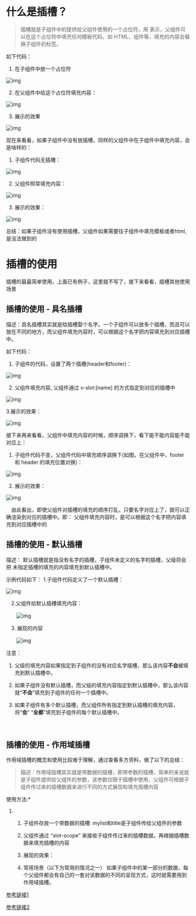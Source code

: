 # 什么是插槽？

> 插槽就是子组件中的提供给父组件使用的一个占位符，用<slot></slot> 表示，父组件可以在这个占位符中填充任何模板代码，如 HTML、组件等，填充的内容会替换子组件的<slot></slot>标签。

如下代码：

1. 在子组件中放一个占位符

![img](https://img2018.cnblogs.com/blog/763517/201909/763517-20190916170732606-2033821368.png)

 

2. 在父组件中给这个占位符填充内容：

![img](https://img2018.cnblogs.com/blog/763517/201909/763517-20190916170800967-942261769.png)

 

3. 展示的效果

![img](https://img2018.cnblogs.com/blog/763517/201909/763517-20190916170907455-1883473732.png)

现在来看看，如果子组件中没有放插槽，同样的父组件中在子组件中填充内容，会是啥样的：

1. 子组件代码无插槽：

![img](https://img2018.cnblogs.com/blog/763517/201909/763517-20190916170947417-846247800.png)

2. 父组件照常填充内容：

 ![img](https://img2018.cnblogs.com/blog/763517/201909/763517-20190916171134596-638074432.png)

 

3. 展示的效果：

![img](https://img2018.cnblogs.com/blog/763517/201909/763517-20190916171217499-52466505.png)

 

 

总结：如果子组件没有使用插槽，父组件如果需要往子组件中填充模板或者html, 是没法做到的

 

# 插槽的使用

插槽的最最简单使用，上面已有例子，这里就不写了，接下来看看，插槽其他使用场景

## 插槽的使用 - 具名插槽

描述：具名插槽其实就是给插槽娶个名字。一个子组件可以放多个插槽，而且可以放在不同的地方，而父组件填充内容时，可以根据这个名字把内容填充到对应插槽中。

如下代码：

1. 子组件的代码，设置了两个插槽(header和footer)：

![img](https://img2018.cnblogs.com/blog/763517/201909/763517-20190916171824409-1344431453.png)

 

2. 父组件填充内容, 父组件通过 v-slot:[name] 的方式指定到对应的插槽中

![img](https://img2018.cnblogs.com/blog/763517/201909/763517-20190916171849651-878435892.png)

 

3.展示的效果：

![img](https://img2018.cnblogs.com/blog/763517/201909/763517-20190916171939377-1943930047.png)

 

 

 

接下来再来看看，父组件中填充内容的时候，顺序调换下，看下能不能内容能不能对应上：

1. 子组件代码不变，父组件代码中填充顺序调换下(如图，在父组件中，footer 和 header 的填充位置对换)：

![img](https://img2018.cnblogs.com/blog/763517/201909/763517-20190916172040237-1186444198.png)

 

2. 展示的效果：

![img](https://img2018.cnblogs.com/blog/763517/201909/763517-20190916172123931-1681921503.png)

 

 

 

 　由此看出，即使父组件对插槽的填充的顺序打乱，只要名字对应上了，就可以正确渲染到对应的插槽中。即： 父组件填充内容时，是可以根据这个名字把内容填充到对应插槽中的

 

## 插槽的使用 - 默认插槽

描述： 默认插槽就是指没有名字的插槽，子组件未定义的名字的插槽，父级将会把 未指定插槽的填充的内容填充到默认插槽中。

示例代码如下：
1.子组件代码定义了一个默认插槽：

![img](https://img2018.cnblogs.com/blog/763517/201909/763517-20190916172430995-2129083842.png)

 

 　2.父组件给默认插槽填充内容：

　　![img](https://img2018.cnblogs.com/blog/763517/201909/763517-20190916172455627-135187630.png)

 

 

 　3. 展现的内容

　　![img](https://img2018.cnblogs.com/blog/763517/201909/763517-20190916172530667-1451129472.png)

 


注意：

1. 父级的填充内容如果指定到子组件的没有对应名字插槽，那么该内容**不会**被填充到默认插槽中。

2. 如果子组件没有默认插槽，而父级的填充内容指定到默认插槽中，那么该内容就“**不会**”填充到子组件的任何一个插槽中。

3. 如果子组件有多个默认插槽，而父组件所有指定到默认插槽的填充内容，将“**会**” “**全都**”填充到子组件的每个默认插槽中。

 

　　

## 插槽的使用 - 作用域插槽

作用域插槽的概念和使用比较难于理解，通过查看多方资料，做了以下的总结：

> 描述：作用域插槽其实就是带数据的插槽，即带参数的插槽，简单的来说就是子组件提供给父组件的参数，该参数仅限于插槽中使用，父组件可根据子组件传过来的插槽数据来进行不同的方式展现和填充插槽内容

使用方法:*

1. 1. 子组件存放一个带数据的插槽: mylist和title是子组件传给父组件的参数
      
   2. 父组件通过 “slot-scope” 来接收子组件传过来的插槽数据，再根据插槽数据来填充插槽的内容
      
   3. 展现的效果：
      
   4. 常用场景（以下为常用的情况之一）
      如果子组件中的某一部分的数据，每个父组件都会有自己的一套对该数据的不同的呈现方式，这时就需要用到作用域插槽。

[参考链接1](https://www.cnblogs.com/mandy-dyf/p/11528505.html)

[参考链接2](https://www.cnblogs.com/chinabin1993/p/9115396.html)